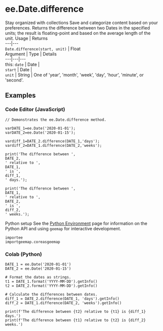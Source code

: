 
#  ee.Date.difference
Stay organized with collections  Save and categorize content based on your preferences. 
Returns the difference between two Dates in the specified units; the result is floating-point and based on the average length of the unit. Usage | Returns  
---|---  
`Date.difference(start, unit)` | Float  
Argument | Type | Details  
---|---|---  
this: `date` | Date |   
`start` | Date |   
`unit` | String | One of 'year', 'month', 'week', 'day', 'hour', 'minute', or 'second'.  
## Examples
### Code Editor (JavaScript)
```
// Demonstrates the ee.Date.difference method.

varDATE_1=ee.Date('2020-01-01');
varDATE_2=ee.Date('2020-01-15');

vardiff_1=DATE_2.difference(DATE_1,'days');
vardiff_2=DATE_1.difference(DATE_2,'weeks');

print('The difference between ',
DATE_2,
' relative to ',
DATE_1,
' is ',
diff_1,
' days.');

print('The difference between ',
DATE_1,
' relative to ',
DATE_2,
' is ',
diff_2,
' weeks.');
```

Python setup
See the [ Python Environment](https://developers.google.com/earth-engine/guides/python_install) page for information on the Python API and using `geemap` for interactive development.
```
importee
importgeemap.coreasgeemap
```

### Colab (Python)
```
DATE_1 = ee.Date('2020-01-01')
DATE_2 = ee.Date('2020-01-15')

# Format the dates as strings.
t1 = DATE_1.format('YYYY-MM-DD').getInfo()
t2 = DATE_2.format('YYYY-MM-DD').getInfo()

# Calculate the differences between dates.
diff_1 = DATE_2.difference(DATE_1, 'days').getInfo()
diff_2 = DATE_1.difference(DATE_2, 'weeks').getInfo()

print(f'The difference between {t2} relative to {t1} is {diff_1} days.')
print(f'The difference between {t1} relative to {t2} is {diff_2} weeks.')
```

